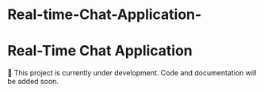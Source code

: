 # Real-time-Chat-Application-
# Real-Time Chat Application
🚧 This project is currently under development. Code and documentation will be added soon.
